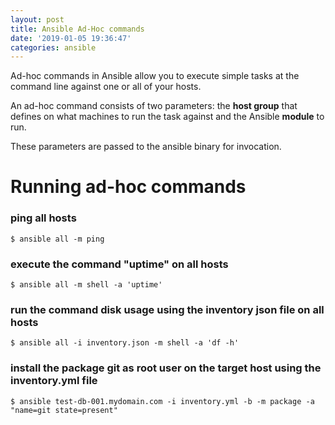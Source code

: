 ```yaml
---
layout: post
title: Ansible Ad-Hoc commands
date: '2019-01-05 19:36:47'
categories: ansible
---
```


Ad-hoc commands in Ansible allow you to execute simple tasks at the command line against one or all of your hosts.

An ad-hoc command consists of two parameters: the **host group** that defines on what machines to run the task against and the Ansible **module** to run.

These parameters are passed to the ansible binary for invocation.

# Running ad-hoc commands

### ping all hosts

```shell
$ ansible all -m ping
```

### execute the command "uptime" on all hosts

```shell
$ ansible all -m shell -a 'uptime'
```

### run the command disk usage using the inventory json file on all hosts

```shell
$ ansible all -i inventory.json -m shell -a 'df -h'
```

### install the package git as root user on the target host using the inventory.yml file

```shell
$ ansible test-db-001.mydomain.com -i inventory.yml -b -m package -a "name=git state=present"
```
